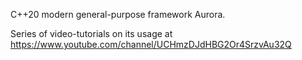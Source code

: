 C++20 modern general-purpose framework Aurora.

Series of video-tutorials on its usage at https://www.youtube.com/channel/UCHmzDJdHBG2Or4SrzvAu32Q